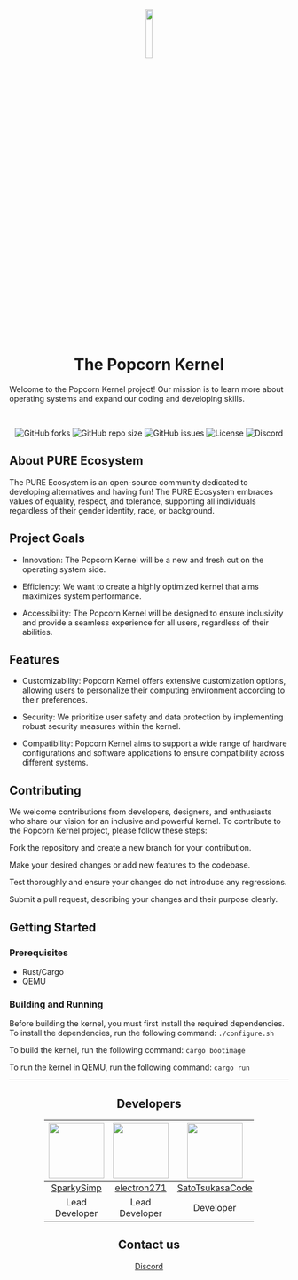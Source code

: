 <div align="center">
<img src="https://cdn.discordapp.com/attachments/1128849819444715620/1129153641010450483/popcorn.png?ex=651a8506&is=65193386&hm=8eb904ec9e8725edece937c2c669c5172fc87dc09fb51c160eaab5a61429459a&" style="width: 15%;"></img>
<h1>The Popcorn Kernel</h1>
</div>

Welcome to the Popcorn Kernel project! Our mission is to learn more about operating systems and expand our coding and developing skills.

<div align="center">

<br/>

![GitHub forks](https://img.shields.io/github/forks/popcorn-kernel/popcorn)
![GitHub repo size](https://img.shields.io/github/repo-size/popcorn-kernel/popcorn)
![GitHub issues](https://img.shields.io/github/issues/popcorn-kernel/popcorn)
![License](https://img.shields.io/github/license/popcorn-kernel/popcorn)
![Discord](https://img.shields.io/discord/1128805264628383784?color=%235865F2&link=https%3A%2F%2Fdiscord.gg%2Fd9974fz5sS)

</div>

## About PURE Ecosystem
The PURE Ecosystem is an open-source community dedicated to developing alternatives and having fun! The PURE Ecosystem embraces values of equality, respect, and tolerance, supporting all individuals regardless of their gender identity, race, or background.

## Project Goals
- Innovation: The Popcorn Kernel will be a new and fresh cut on the operating system side.

- Efficiency: We want to create a highly optimized kernel that aims maximizes system performance.

- Accessibility: The Popcorn Kernel will be designed to ensure inclusivity and provide a seamless experience for all users, regardless of their abilities.

## Features
- Customizability: Popcorn Kernel offers extensive customization options, allowing users to personalize their computing environment according to their preferences.

- Security: We prioritize user safety and data protection by implementing robust security measures within the kernel.

- Compatibility: Popcorn Kernel aims to support a wide range of hardware configurations and software applications to ensure compatibility across different systems.

## Contributing
We welcome contributions from developers, designers, and enthusiasts who share our vision for an inclusive and powerful kernel. To contribute to the Popcorn Kernel project, please follow these steps:

Fork the repository and create a new branch for your contribution.

Make your desired changes or add new features to the codebase.

Test thoroughly and ensure your changes do not introduce any regressions.

Submit a pull request, describing your changes and their purpose clearly.

## Getting Started
### Prerequisites
- Rust/Cargo
- QEMU

### Building and Running
Before building the kernel, you must first install the required dependencies. To install the dependencies, run the following command:
```./configure.sh```

To build the kernel, run the following command:
```cargo bootimage```

To run the kernel in QEMU, run the following command:
```cargo run```

---

<div style="width: 75%; margin: 0 auto;">
    <div align="center">

## Developers



  | <img src="https://github.com/SparkySimp.png" width="100" height="100"> | <img src="https://github.com/electron271.png" width="100" height="100"> | <img src="https://github.com/SatoTsukasaCode.png" width="100" height="100"> | <img src="https://github.com/Techiesplash.png" width="100" height="100"> |  <img src="https://github.com/HackedOS.png" width="100" height="100"> | <img src="https://github.com/Lily8000.png" width="100" height="100"> |
  |:---:|:---:|:---:|:---:|:---:|:---:|
  | [SparkySimp](https://github.com/SparkySimp) | [electron271](https://github.com/electron271) | [SatoTsukasaCode](https://github.com/SatoTsukasaCode) | [Techiesplash](https://github.com/Techiesplash) | [HackedOS](https://github.com/HackedOS) | [Lily8000](https://github.com/Lily8000) |
  | Lead Developer | Lead Developer | Developer | Developer | Developer | Documentation |
</div>
</div>

<div align="center">

## Contact us
 [Discord](https://discord.gg/d9974fz5sS)

</div>
